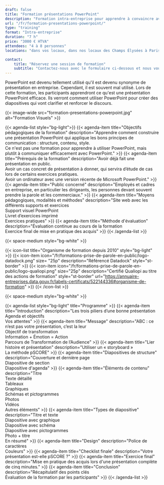 ```yaml
---
draft: false
title: "Formation présentations PowerPoint"
description: "Formation intra-entreprise pour apprendre à convaincre avec des visuels PowerPoint."
url: "/fr/formation-presentations-powerpoint/"
type: "training"
format: "Intra-entreprise"
duration: "7 h"
price: "3000 € HTVA"
attendees: "4 à 8 personnes"
locations: "dans vos locaux, dans nos locaux des Champs Élysées à Paris ou en ligne"

contact:
    title: "Réservez une session de formation"
    subtitle: "Contactez-nous avec le formulaire ci-dessous et nous vous répondrons en moins d'un jour ouvré."
---  
```


PowerPoint est devenu tellement utilisé qu'il est devenu synonyme de présentation en entreprise. Cependant, il est souvent mal utilisé. Lors de cette formation, les participants apprendront ce qu'est une présentation PowerPoint efficace. Ils verront comment utiliser PowerPoint pour créer des diapositives qui vont clarifier et renforcer le discours.

{{< image-wide src="formation-presentations-powerpoint.jpg" alt="Formation Visuels" >}}

{{< agenda-list style="bg-light">}}
	{{< agenda-item title="Objectifs pédagogiques de la formation" description="Apprendre comment construire une présentation PowerPoint qui applique les bons principes de communication : structure, contenu, style.<br>Ce n'est pas une formation pour apprendre à utiliser PowerPoint, mais plutôt à communiquer efficacement avec PowerPoint." >}}
	{{< agenda-item title="Prérequis de la formation" description="Avoir déjà fait une présentation en public.<br>Avoir un cas concret de présentation à donner, qui servira d’étude de cas lors de certains exercices pratiques.<br>Avoir un ordinateur avec une version récente de Microsoft PowerPoint." >}}
	{{< agenda-item title="Public concerné" description="Employés et cadres en entreprise, en particulier les dirigeants, les personnes devant souvent prendre la parole et les commerciaux." >}}
	{{< agenda-item title="Moyens pédagogiques, modalités et méthodes" description="Site web avec les différents supports et exercices<br>Support visuel PowerPoint<br>Livret d’exercices imprimé<br>Exercices pratiques" >}}
	{{< agenda-item title="Méthode d'évaluation" description="Évaluation continue au cours de la formation<br>Exercice final de mise en pratique des acquis" >}}
{{< /agenda-list >}}

{{< space-medium style="bg-white" >}}

{{< icon-list title="Organisme de formation depuis 2010" style="bg-light" >}}
	{{< icon-item icon="/fr/formations-prise-de-parole-en-public/logo-datadock.png" size= "25p" description="Référencé Datadock" style="st-border" >}}
	{{< icon-item icon="/fr/formations-prise-de-parole-en-public/logo-qualiopi.png" size="25p" description="Certifié Qualiopi au titre des actions de formation" style="st-border" url="https://annuaire-entreprises.data.gouv.fr/labels-certificats/522144336#organisme-de-formation" >}}
{{< /icon-list >}}

{{< space-medium style="bg-white" >}}

{{< agenda-list style="bg-light" title="Programme" >}}
	{{< agenda-item title="Introduction" description="Les trois piliers d’une bonne présentation<br>Agenda et objectifs<br>Vos attentes" >}}
	{{< agenda-item title="Message" description="ABC : ce n’est pas votre présentation, c’est la leur<br>Objectif de transformation<br>Information + Émotion = Action<br>Parcours de Transformation de l’Audience" >}}
	{{< agenda-item title="Lier histoire et présentation" description="Utiliser un « storyboard »<br>La méthode pSCORE" >}}
	{{< agenda-item title="Diapositives de structure" description="Couverture et dernière page<br>Diapositive de section<br>Diapositive d'agenda" >}}
	{{< agenda-item title="Éléments de contenu" description="Titre<br>Texte détaillé<br>Tableaux<br>Graphiques<br>Schémas et pictogrammes<br>Photos<br>Vidéos<br>Autres éléments" >}}
	{{< agenda-item title="Types de diapositive" description="Titre et texte<br>Diapositive avec graphique<br>Diapositive avec schéma<br>Diapositive avec pictogrammes<br>Photo + titre<br>En résumé" >}}
	{{< agenda-item title="Design" description="Police de caractères<br>Couleurs" >}}
	{{< agenda-item title="Checklist finale" description="Votre présentation est-elle pSCORE ?" >}}
	{{< agenda-item title="Exercice final" description="Mise en pratique des acquis lors d'une présentation complète de cinq minutes." >}}
	{{< agenda-item title="Conclusion" description="Récapitulatif des points clés<br>Évaluation de la formation par les participants" >}}
{{< /agenda-list >}}
